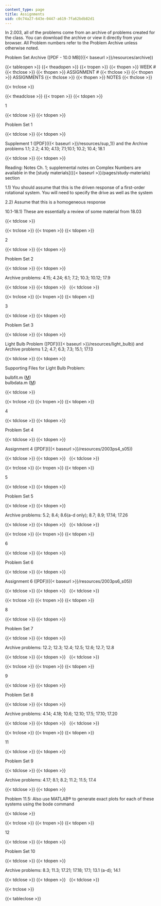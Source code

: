 ```yaml
---
content_type: page
title: Assignments
uid: c0c74a27-643e-0447-a619-7fa62bdb82d1
---
```


In 2.003, all of the problems come from an archive of problems created for the class. You can download the archive or view it directly from your browser. All Problem numbers refer to the Problem Archive unless otherwise noted.

Problem Set Archive ([PDF - 10.0 MB]({{< baseurl >}}/resources/archive))

{{< tableopen >}}
{{< theadopen >}}
{{< tropen >}}
{{< thopen >}}
WEEK #
{{< thclose >}}
{{< thopen >}}
ASSIGNMENT #
{{< thclose >}}
{{< thopen >}}
ASSIGNMENTS
{{< thclose >}}
{{< thopen >}}
NOTES
{{< thclose >}}

{{< trclose >}}

{{< theadclose >}}
{{< tropen >}}
{{< tdopen >}}


1


{{< tdclose >}}
{{< tdopen >}}


Problem Set 1


{{< tdclose >}}
{{< tdopen >}}


Supplement 1 ([PDF]({{< baseurl >}}/resources/sup_1)) and the Archive problems 1.1; 2.2; 4.10; 4.13; 7.1;10.1; 10.2; 10.4; 18.1


{{< tdclose >}}
{{< tdopen >}}


Reading: Notes Ch. 1; supplemental notes on Complex Numbers are available in the [study materials]({{< baseurl >}}/pages/study-materials) section

1.1) You should assume that this is the driven response of a first-order rotational system. You will need to specify the drive as well as the system

2.2) Assume that this is a homogeneous response

10.1-18.1) These are essentially a review of some material from 18.03


{{< tdclose >}}

{{< trclose >}}
{{< tropen >}}
{{< tdopen >}}


2


{{< tdclose >}}
{{< tdopen >}}


Problem Set 2


{{< tdclose >}}
{{< tdopen >}}


Archive problems: 4.15; 4.24; 6.1; 7.2; 10.3; 10.12; 17.9


{{< tdclose >}}
{{< tdopen >}}
 
{{< tdclose >}}

{{< trclose >}}
{{< tropen >}}
{{< tdopen >}}


3


{{< tdclose >}}
{{< tdopen >}}


Problem Set 3


{{< tdclose >}}
{{< tdopen >}}


Light Bulb Problem ([PDF]({{< baseurl >}}/resources/light_bulb)) and Archive problems 1.2; 4.7; 6.3; 7.3; 15.1; 17.13


{{< tdclose >}}
{{< tdopen >}}


Supporting Files for Light Bulb Problem:

bulbfit.m ([M](/courses/mechanical-engineering/2-003-modeling-dynamics-and-control-i-spring-2005/assignments/bulbfit.m))  
bulbdata.m ([M](/courses/mechanical-engineering/2-003-modeling-dynamics-and-control-i-spring-2005/assignments/bulbdata.m))


{{< tdclose >}}

{{< trclose >}}
{{< tropen >}}
{{< tdopen >}}


4


{{< tdclose >}}
{{< tdopen >}}


Problem Set 4


{{< tdclose >}}
{{< tdopen >}}


Assignment 4 ([PDF]({{< baseurl >}}/resources/2003ps4_s05))


{{< tdclose >}}
{{< tdopen >}}
 
{{< tdclose >}}

{{< trclose >}}
{{< tropen >}}
{{< tdopen >}}


5


{{< tdclose >}}
{{< tdopen >}}


Problem Set 5


{{< tdclose >}}
{{< tdopen >}}


Archive problems: 5.2; 8.4; 8.6(a-d only); 8.7; 8.9; 17.14; 17.26


{{< tdclose >}}
{{< tdopen >}}
 
{{< tdclose >}}

{{< trclose >}}
{{< tropen >}}
{{< tdopen >}}


6


{{< tdclose >}}
{{< tdopen >}}


Problem Set 6


{{< tdclose >}}
{{< tdopen >}}


Assignment 6 ([PDF]({{< baseurl >}}/resources/2003ps6_s05))


{{< tdclose >}}
{{< tdopen >}}
 
{{< tdclose >}}

{{< trclose >}}
{{< tropen >}}
{{< tdopen >}}


8


{{< tdclose >}}
{{< tdopen >}}


Problem Set 7


{{< tdclose >}}
{{< tdopen >}}


Archive problems: 12.2; 12.3; 12.4; 12.5; 12.6; 12.7; 12.8


{{< tdclose >}}
{{< tdopen >}}
 
{{< tdclose >}}

{{< trclose >}}
{{< tropen >}}
{{< tdopen >}}


9


{{< tdclose >}}
{{< tdopen >}}


Problem Set 8


{{< tdclose >}}
{{< tdopen >}}


Archive problems: 4.14; 4.18; 10.6; 12.10; 17.5; 17.10; 17.20


{{< tdclose >}}
{{< tdopen >}}
 
{{< tdclose >}}

{{< trclose >}}
{{< tropen >}}
{{< tdopen >}}


11


{{< tdclose >}}
{{< tdopen >}}


Problem Set 9


{{< tdclose >}}
{{< tdopen >}}


Archive problems: 4.17; 8.1; 8.2; 11.2; 11.5; 17.4


{{< tdclose >}}
{{< tdopen >}}


Problem 11.5: Also use MATLAB® to generate exact plots for each of these systems using the bode command


{{< tdclose >}}

{{< trclose >}}
{{< tropen >}}
{{< tdopen >}}


12


{{< tdclose >}}
{{< tdopen >}}


Problem Set 10


{{< tdclose >}}
{{< tdopen >}}


Archive problems: 8.3; 11.3; 17.21; 17.18; 17.1; 13.1 (a-d); 14.1


{{< tdclose >}}
{{< tdopen >}}
 
{{< tdclose >}}

{{< trclose >}}

{{< tableclose >}}